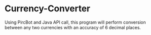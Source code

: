 # Currency-Converter

Using PircBot and Java API call, this program will perform conversion between any two currencies with an accuracy of 6 decimal places.
